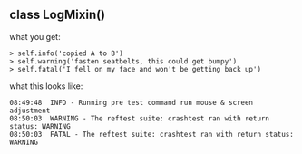 ## class LogMixin()

what you get:

    > self.info('copied A to B')
    > self.warning('fasten seatbelts, this could get bumpy')
    > self.fatal('I fell on my face and won't be getting back up')

what this looks like:

    08:49:48  INFO - Running pre test command run mouse & screen adjustment
    08:50:03  WARNING - The reftest suite: crashtest ran with return status: WARNING
    08:50:03  FATAL - The reftest suite: crashtest ran with return status: WARNING




